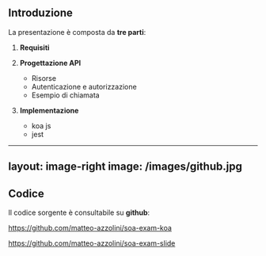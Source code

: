 ## Introduzione

La presentazione è composta da **tre parti**:

1. **Requisiti**

2. **Progettazione API**
    - Risorse
    - Autenticazione e autorizzazione
    - Esempio di chiamata

3. **Implementazione**
    - koa js
    - jest

---
layout: image-right
image: /images/github.jpg
---

## Codice

Il codice sorgente è consultabile su **github**: 

https://github.com/matteo-azzolini/soa-exam-koa

https://github.com/matteo-azzolini/soa-exam-slide
